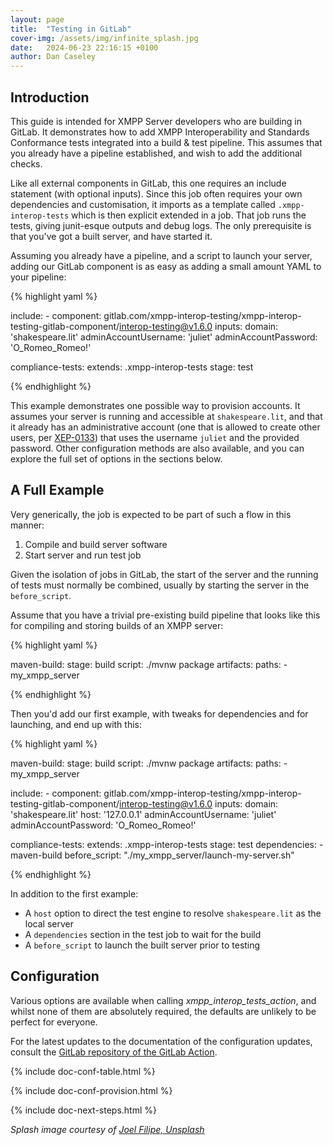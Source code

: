 ```yaml
---
layout: page
title:  "Testing in GitLab"
cover-img: /assets/img/infinite_splash.jpg
date:   2024-06-23 22:16:15 +0100
author: Dan Caseley
---
```


## Introduction

This guide is intended for XMPP Server developers who are building in GitLab. It demonstrates how to add XMPP Interoperability and Standards Conformance tests integrated into a build & test pipeline. This assumes that you already have a pipeline established, and wish to add the additional checks.

Like all external components in GitLab, this one requires an include statement (with optional inputs). Since this job often requires your own dependencies and customisation, it imports as a template called `.xmpp-interop-tests` which is then explicit extended in a job. That job runs the tests, giving junit-esque outputs and debug logs. The only prerequisite is that you've got a built server, and have started it.

Assuming you already have a pipeline, and a script to launch your server, adding our GitLab component is as easy as adding a small amount YAML to your pipeline:

{% highlight yaml %}

  include:
    - component: gitlab.com/xmpp-interop-testing/xmpp-interop-testing-gitlab-component/interop-testing@v1.6.0
      inputs:
        domain: 'shakespeare.lit'
        adminAccountUsername: 'juliet'
        adminAccountPassword: 'O_Romeo_Romeo!'

  compliance-tests:
    extends: .xmpp-interop-tests
    stage: test

{% endhighlight %}

This example demonstrates one possible way to provision accounts. It assumes your server is running and accessible at `shakespeare.lit`, and that it already has an administrative account (one that is allowed to create other users, per [XEP-0133](https://xmpp.org/extensions/xep-0133.html)) that uses the username `juliet` and the provided password. Other configuration methods are also available, and you can explore the full set of options in the sections below.

## A Full Example

Very generically, the job is expected to be part of such a flow in this manner:

1. Compile and build server software
2. Start server and run test job

Given the isolation of jobs in GitLab, the start of the server and the running of tests must normally be combined, usually by starting the server in the `before_script`.

Assume that you have a trivial pre-existing build pipeline that looks like this for compiling and storing builds of an XMPP server:

{% highlight yaml %}

  maven-build:
    stage: build
    script: ./mvnw package
    artifacts:
      paths:
        - my_xmpp_server

{% endhighlight %}  

Then you'd add our first example, with tweaks for dependencies and for launching, and end up with this:

{% highlight yaml %}

  maven-build:
    stage: build
    script: ./mvnw package
    artifacts:
      paths:
        - my_xmpp_server

  include:
    - component: gitlab.com/xmpp-interop-testing/xmpp-interop-testing-gitlab-component/interop-testing@v1.6.0
      inputs:
        domain: 'shakespeare.lit'
        host: '127.0.0.1'
        adminAccountUsername: 'juliet'
        adminAccountPassword: 'O_Romeo_Romeo!'
  
  compliance-tests:
    extends: .xmpp-interop-tests
    stage: test
    dependencies:
      - maven-build
    before_script: "./my_xmpp_server/launch-my-server.sh"

{% endhighlight %}

In addition to the first example:

- A `host` option to direct the test engine to resolve `shakespeare.lit` as the local server
- A `dependencies` section in the test job to wait for the build
- A `before_script` to launch the built server prior to testing

## Configuration

Various options are available when calling _xmpp_interop_tests_action_, and whilst none of them are absolutely required, the defaults are unlikely to be perfect for everyone.

For the latest updates to the documentation of the configuration updates, consult the [GitLab repository of the GitLab Action](https://gitlab.com/xmpp-interop-testing/xmpp-interop-testing-gitlab-component).

{% include doc-conf-table.html %}

{% include doc-conf-provision.html %}

{% include doc-next-steps.html %}

_Splash image courtesy of [Joel Filipe, Unsplash](https://unsplash.com/photos/low-angle-photo-of-30-st-mary-axe-VuwAfoHpxgs?utm_content=creditCopyText&utm_medium=referral&utm_source=unsplash)_
